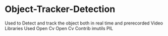 # Object-Tracker-Detection

Used to Detect and track the object both in real time and prerecorded Video
Libraries Used
Open Cv
Open Cv Contrib
imutils 
PIL
